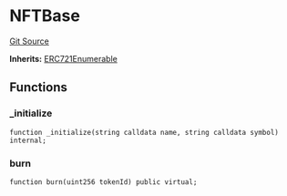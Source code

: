 # NFTBase
[Git Source](https://github.com/Crossbell-Box/Crossbell-Contracts/blob/c7f31e42711569b1cb499ae27680e91d1ff85e00/contracts/base/NFTBase.sol)

**Inherits:**
[ERC721Enumerable](/contracts/base/ERC721Enumerable.sol/contract.ERC721Enumerable.md)


## Functions
### _initialize


```solidity
function _initialize(string calldata name, string calldata symbol) internal;
```

### burn


```solidity
function burn(uint256 tokenId) public virtual;
```

